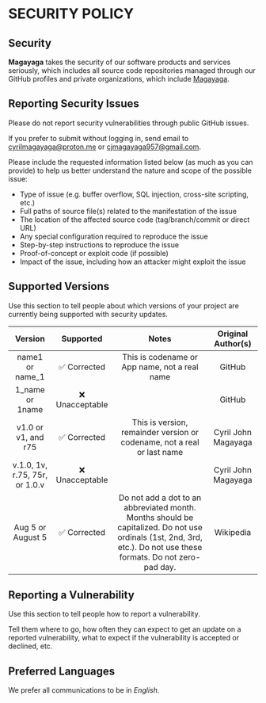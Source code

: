 # SECURITY POLICY
## Security

**Magayaga** takes the security of our software products and services seriously, which includes all source code repositories managed through our GitHub profiles and private organizations, which include [Magayaga](https://github.com/magayaga).

## Reporting Security Issues

Please do not report security vulnerabilities through public GitHub issues.

If you prefer to submit without logging in, send email to cyrilmagayaga@proton.me or cjmagayaga957@gmail.com.

Please include the requested information listed below (as much as you can provide) to help us better understand the nature and scope of the possible issue:

* Type of issue (e.g. buffer overflow, SQL injection, cross-site scripting, etc.)
* Full paths of source file(s) related to the manifestation of the issue
* The location of the affected source code (tag/branch/commit or direct URL)
* Any special configuration required to reproduce the issue
* Step-by-step instructions to reproduce the issue
* Proof-of-concept or exploit code (if possible)
* Impact of the issue, including how an attacker might exploit the issue

## Supported Versions

Use this section to tell people about which versions of your project are currently being supported with security updates.

| Version | Supported | Notes | Original Author(s) |
|:-:|:-:|:-:|:-:|
| name1 or name_1 | :white_check_mark: Corrected | This is codename or App name, not a real name | GitHub |
| 1_name or 1name | :x: Unacceptable | | GitHub
| v1.0 or v1, and r75 | :white_check_mark: Corrected | This is version, remainder version or codename, not a real or last name | Cyril John Magayaga |
| v.1.0, 1v, r.75, 75r, or 1.0.v | :x: Unacceptable | | Cyril John Magayaga
| Aug 5 or August 5 | :white_check_mark: Corrected | Do not add a dot to an abbreviated month. Months should be capitalized. Do not use ordinals (1st, 2nd, 3rd, etc.). Do not use these formats. Do not zero-pad day. | Wikipedia 

## Reporting a Vulnerability

Use this section to tell people how to report a vulnerability.

Tell them where to go, how often they can expect to get an update on a reported vulnerability, what to expect if the vulnerability is accepted or declined, etc.

## Preferred Languages

We prefer all communications to be in _English_.
